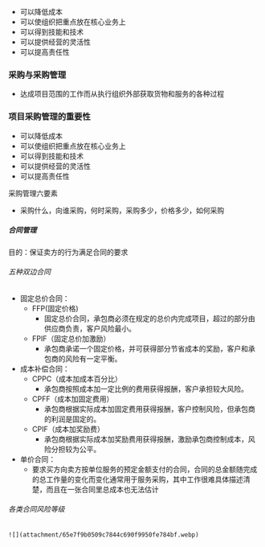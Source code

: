 - 可以降低成本
- 可以使组织把重点放在核心业务上
- 可以得到技能和技术
- 可以提供经营的灵活性
- 可以提高责任性
### 采购与采购管理

- 达成项目范围的工作而从执行组织外部获取货物和服务的各种过程



### 项目采购管理的重要性

- 可以降低成本
- 可以使组织把重点放在核心业务上
- 可以得到技能和技术
- 可以提供经营的灵活性
- 可以提高责任性


采购管理六要素

- 采购什么，向谁采购，何时采购，采购多少，价格多少，如何采购


##### 合同管理

目的：保证卖方的行为满足合同的要求

###### 五种双边合同

- 固定总价合同：
	- FFP(固定价格)
		- 固定总价合同，承包商必须在规定的总价内完成项目，超过的部分由供应商负责，客户风险最小。
	- FPIF（固定总价加激励）
		- 承包商承诺一个固定价格，并可获得部分节省成本的奖励，客户和承包商的风险有一定平衡。
- 成本补偿合同：
	- CPPC（成本加成本百分比）
		- 承包商按照成本加一定比例的费用获得报酬，客户承担较大风险。
	- CPFF（成本加固定费用）
		- 承包商根据实际成本加固定费用获得报酬，客户控制风险，但承包商的利润是固定的。
	- CPIF（成本加奖励费）
		- 承包商根据实际成本加奖励费用获得报酬，激励承包商控制成本，风险分担较为公平。
- 单价合同：
	- 要求买方向卖方按单位服务的预定金额支付的合同，合同的总金额随完成的总工作量的变化而变化通常用于服务采购，其中工作很难具体描述清楚，而且在一张合同里总成本也无法估计


###### 各类合同风险等级

	![](attachment/65e7f9b0509c7844c690f9950fe784bf.webp)


